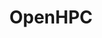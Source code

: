 ---
image: /assets/images/projects/openhpc.png
title: OpenHPC
project_url: https://openhpc.community/
---